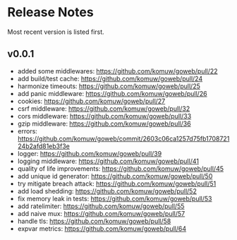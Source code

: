 # Release Notes

Most recent version is listed first.  


## v0.0.1
- added some middlewares: https://github.com/komuw/goweb/pull/22
- add build/test cache: https://github.com/komuw/goweb/pull/24
- harmonize timeouts: https://github.com/komuw/goweb/pull/25
- add panic middleware: https://github.com/komuw/goweb/pull/26
- cookies: https://github.com/komuw/goweb/pull/27
- csrf middleware: https://github.com/komuw/goweb/pull/32
- cors middleware: https://github.com/komuw/goweb/pull/33
- gzip middleware: https://github.com/komuw/goweb/pull/36
- errors: https://github.com/komuw/goweb/commit/2603c06ca1257d75fb170872124b2afd81eb3f3e
- logger: https://github.com/komuw/goweb/pull/39
- logging middleware: https://github.com/komuw/goweb/pull/41
- quality of life improvements: https://github.com/komuw/goweb/pull/45
- add unique id generator: https://github.com/komuw/goweb/pull/50
- try mitigate breach attack: https://github.com/komuw/goweb/pull/51
- add load shedding: https://github.com/komuw/goweb/pull/52
- fix memory leak in tests: https://github.com/komuw/goweb/pull/53
- add ratelimiter: https://github.com/komuw/goweb/pull/55
- add naive mux: https://github.com/komuw/goweb/pull/57
- handle tls: https://github.com/komuw/goweb/pull/58
- expvar metrics: https://github.com/komuw/goweb/pull/64
